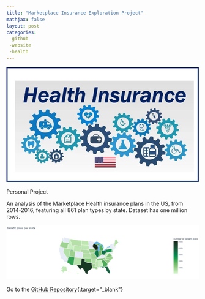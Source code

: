 ```yaml
---
title: "Marketplace Insurance Exploration Project"
mathjax: false
layout: post
categories: 
 -github
 -website
 -health
---
```


![Health Insurance](https://github.com/edbe777/my-projects/blob/main/health%20insurance/health%20insurance.jpg?raw=true)

Personal Project

An analysis of the Marketplace Health insurance plans in the US, from 2014-2016, featuring all 861 plan types by state. Dataset has one million rows.


![Map](https://github.com/edbe777/my-projects/blob/main/health%20insurance/health%20map.JPG?raw=true)

Go to the [GitHub Repository](https://github.com/edbe777/my-projects/blob/main/health%20insurance/insruance%20comparison.ipynb){:target="_blank"}
